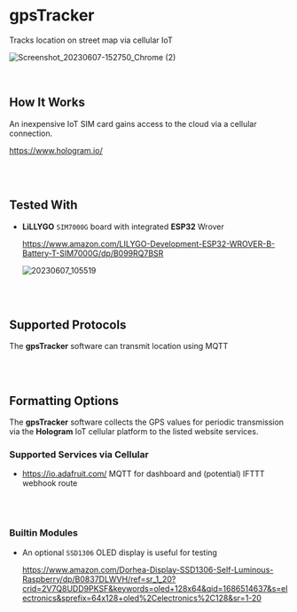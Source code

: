 # gpsTracker

 Tracks location on street map via cellular IoT
 
![Screenshot_20230607-152750_Chrome (2)](https://github.com/Bobbo117/gpsTracker/assets/58577175/fc3120e6-85c4-46cd-b3f7-e0061ddb6436)

<br>

## How It Works

An inexpensive IoT SIM card gains access to the cloud via a cellular connection.

https://www.hologram.io/

<br>
<br>

## Tested With

-   **LiLLYGO** `SIM7000G` board with 
    integrated **ESP32** Wrover
    
    https://www.amazon.com/LILYGO-Development-ESP32-WROVER-B-Battery-T-SIM7000G/dp/B099RQ7BSR
    
    ![20230607_105519](https://github.com/Bobbo117/gpsTracker/assets/58577175/be021b8f-4aa4-4a6b-95e0-d9151d2ecfd4)


<br>
<br>

## Supported Protocols

The **gpsTracker** software can transmit location using MQTT

<br>
<br>

## Formatting Options

The **gpsTracker** software collects the GPS values 
for periodic transmission via the **Hologram** IoT cellular 
platform to the listed website services.

### Supported Services via Cellular

-    https://io.adafruit.com/ MQTT for dashboard and (potential) IFTTT webhook route


<br>
<br>


### Builtin Modules

-   An optional `SSD1306` OLED display is useful for testing 

    https://www.amazon.com/Dorhea-Display-SSD1306-Self-Luminous-Raspberry/dp/B0837DLWVH/ref=sr_1_20?crid=2V7Q8UDD9PKSF&keywords=oled+128x64&qid=1686514637&s=electronics&sprefix=64x128+oled%2Celectronics%2C128&sr=1-20

<br>


<!----------------------------------------------------------------------------->

[Badge License]: https://img.shields.io/badge/License-Unknown-808080.svg?style=for-the-badge

[License]: 5

